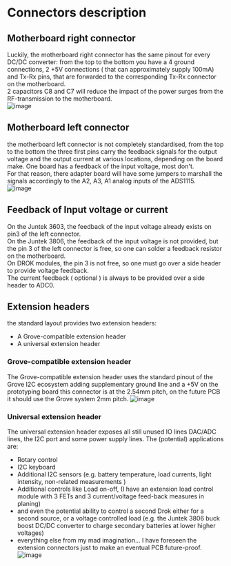 # Connectors description



## Motherboard right connector
Luckily, the motherboard right connector has the same pinout for every DC/DC converter:
from the top to the bottom you have a 4 ground connections, 2 +5V connections ( that can approximately supply 100mA) and Tx-Rx pins, that are forwarded to the corresponding Tx-Rx connector on the motherboard.  
2 capacitors C8 and C7 will reduce the impact of the power surges from the RF-transmission to the motherboard.  
![image](https://user-images.githubusercontent.com/14197155/124722731-9f499a00-df0a-11eb-9a4a-693cd53e60e0.png)


## Motherboard left connector
the motherboard left connector is not completely standardised, from the top to the bottom the three first pins carry the feedback signals for the output voltage and the output current at various locations, depending on the board make. One board has a feedback of the input voltage, most don't.  
For that reason, there adapter board will have some jumpers to marshall the signals accordingly to the A2, A3, A1 analog inputs of the ADS1115.  
![image](https://user-images.githubusercontent.com/14197155/124722640-87721600-df0a-11eb-9631-32bf3374cefa.png)

## Feedback of Input voltage or current
On the Juntek 3603, the feedback of the input voltage already exists on pin3 of the left connector.  
On the Juntek 3806, the feedback of the input voltage is not provided, but the pin 3 of the left connector is free, so one can solder a feedback resistor on the motherboard.   
On DROK modules, the pin 3 is not free, so one must go over a side header to provide voltage feedback.  
The current feedback ( optional ) is always to be provided over a side header to ADC0.     

## Extension headers

the standard layout provides two extension headers:
- A Grove-compatible extension header
- A universal extension header

### Grove-compatible extension header
The Grove-compatible extension header uses the standard pinout of the Grove I2C ecosystem adding supplementary ground line and a +5V
on the prototyping board this connector is at the 2.54mm pitch, on the future PCB it should use the Grove system 2mm pitch.
![image](https://user-images.githubusercontent.com/14197155/124719714-b935ad80-df07-11eb-910b-6d9703a3c247.png)


### Universal extension header
The universal extension header exposes all still unused IO lines DAC/ADC lines, the I2C port and some power supply lines.
The (potential) applications are: 
- Rotary control
- I2C keyboard
- Additional I2C sensors (e.g. battery temperature, load currents, light intensity, non-related measurements )
- Additional controls like Load on-off, (I have an extension load control module with 3 FETs and 3 current/voltage feed-back measures in planing)
- and even the potential ability to control a second Drok either for a second source, or a voltage controlled load (e.g. the Juntek 3806 buck boost DC/DC  converter to charge secondary batteries at lower higher voltages)
- everything else from my mad imagination...
I have foreseen the extension connectors just to make an eventual PCB future-proof.
![image](https://user-images.githubusercontent.com/14197155/124719854-dec2b700-df07-11eb-8c97-e55b770270be.png)


